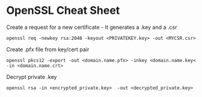 # OpenSSL Cheat Sheet


Create a request for a new certificate - It generates a .key and a .csr

```
openssl req -newkey rsa:2048 -keyout <PRIVATEKEY.key> -out <MYCSR.csr>
```

Create .pfx file from key/cert pair
```
openssl pkcs12 -export -out <domain.name.pfx> -inkey <domain.name.key< -in <domain.name.crt>
```


Decrypt private .key
```
openssl rsa -in <encrypted_private.key>  -out <decrypted_private.key>
```